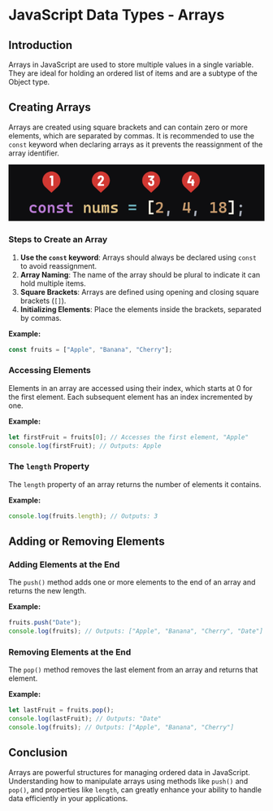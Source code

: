 # JavaScript Data Types - Arrays

## Introduction

Arrays in JavaScript are used to store multiple values in a single variable. They are ideal for holding an ordered list of items and are a subtype of the Object type.

## Creating Arrays

Arrays are created using square brackets and can contain zero or more elements, which are separated by commas. It is recommended to use the `const` keyword when declaring arrays as it prevents the reassignment of the array identifier.

![Declaring array](../assets/array-syntax.png)

### Steps to Create an Array

1. **Use the `const` keyword**: Arrays should always be declared using `const` to avoid reassignment.
2. **Array Naming**: The name of the array should be plural to indicate it can hold multiple items.
3. **Square Brackets**: Arrays are defined using opening and closing square brackets (`[]`).
4. **Initializing Elements**: Place the elements inside the brackets, separated by commas.

**Example:**

```javascript
const fruits = ["Apple", "Banana", "Cherry"];
```

### Accessing Elements

Elements in an array are accessed using their index, which starts at 0 for the first element. Each subsequent element has an index incremented by one.

**Example:**

```javascript
let firstFruit = fruits[0]; // Accesses the first element, "Apple"
console.log(firstFruit); // Outputs: Apple
```

### The `length` Property

The `length` property of an array returns the number of elements it contains.

**Example:**

```javascript
console.log(fruits.length); // Outputs: 3
```

## Adding or Removing Elements

### Adding Elements at the End

The `push()` method adds one or more elements to the end of an array and returns the new length.

**Example:**

```javascript
fruits.push("Date");
console.log(fruits); // Outputs: ["Apple", "Banana", "Cherry", "Date"]
```

### Removing Elements at the End

The `pop()` method removes the last element from an array and returns that element.

**Example:**

```javascript
let lastFruit = fruits.pop();
console.log(lastFruit); // Outputs: "Date"
console.log(fruits); // Outputs: ["Apple", "Banana", "Cherry"]
```

## Conclusion

Arrays are powerful structures for managing ordered data in JavaScript. Understanding how to manipulate arrays using methods like `push()` and `pop()`, and properties like `length`, can greatly enhance your ability to handle data efficiently in your applications.
